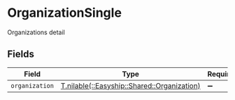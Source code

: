 # OrganizationSingle

Organizations detail


## Fields

| Field                                                                              | Type                                                                               | Required                                                                           | Description                                                                        |
| ---------------------------------------------------------------------------------- | ---------------------------------------------------------------------------------- | ---------------------------------------------------------------------------------- | ---------------------------------------------------------------------------------- |
| `organization`                                                                     | [T.nilable(::Easyship::Shared::Organization)](../../models/shared/organization.md) | :heavy_minus_sign:                                                                 | N/A                                                                                |